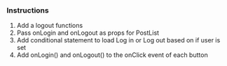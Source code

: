 ### Instructions

1. Add a logout functions
2. Pass onLogin and onLogout as props for PostList
3. Add conditional statement to load Log in or Log out based on if user is set
4. Add onLogin() and onLogout() to the onClick event of each button
